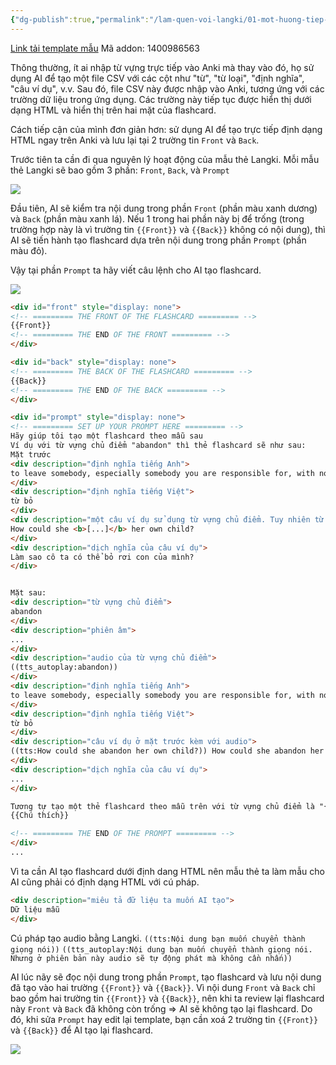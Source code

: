 ```yaml
---
{"dg-publish":true,"permalink":"/lam-quen-voi-langki/01-mot-huong-tiep-can-khac-trong-viec-soan-the-tren-anki/"}
---
```


[Link tải template mẫu](https://drive.google.com/file/d/1MxmBe2v4yMPBXh-Tf3E_nPz65Ily99lL/view?usp=sharing)
Mã addon: 1400986563

Thông thường, ít ai nhập từ vựng trực tiếp vào Anki mà thay vào đó, họ sử dụng AI để tạo một file CSV với các cột như "từ", "từ loại", "định nghĩa", "câu ví dụ", v.v. Sau đó, file CSV này được nhập vào Anki, tương ứng với các trường dữ liệu trong ứng dụng. Các trường này tiếp tục được hiển thị dưới dạng HTML và hiển thị trên hai mặt của flashcard.

Cách tiếp cận của mình đơn giản hơn: sử dụng AI để tạo trực tiếp định dạng HTML ngay trên Anki và lưu lại tại 2 trường tin `Front` và `Back`.

Trước tiên ta cần đi qua nguyên lý hoạt động của mẫu thẻ Langki. Mỗi mẫu thẻ Langki sẽ bao gồm 3 phần: `Front`, `Back`, và `Prompt`

![](https://i.imgur.com/rXRX3DT.png)

Đầu tiên, AI sẽ kiểm tra nội dung trong phần `Front` (phần màu xanh dương) và `Back` (phần màu xanh lá). Nếu 1 trong hai phần này bị để trống (trong trường hợp này là vì trường tin `{{Front}}` và `{{Back}}` không có nội dung), thì AI sẽ tiến hành tạo flashcard dựa trên nội dung trong phần `Prompt` (phần màu đỏ).

Vậy tại phần `Prompt` ta hãy viết câu lệnh cho AI tạo flashcard.

![](https://i.imgur.com/P8tsWwV.png)

```HTML
<div id="front" style="display: none">
<!-- ========= THE FRONT OF THE FLASHCARD ========= -->
{{Front}}
<!-- ========= THE END OF THE FRONT ========= -->
</div>

<div id="back" style="display: none">
<!-- ========= THE BACK OF THE FLASHCARD ========= -->
{{Back}}
<!-- ========= THE END OF THE BACK ========= -->
</div>

<div id="prompt" style="display: none">
<!-- ========= SET UP YOUR PROMPT HERE ========= -->
Hãy giúp tôi tạo một flashcard theo mẫu sau
Ví dụ với từ vựng chủ điểm "abandon" thì thẻ flashcard sẽ như sau:
Mặt trước
<div description="định nghĩa tiếng Anh">
to leave somebody, especially somebody you are responsible for, with no intention of returning
</div>
<div description="định nghĩa tiếng Việt">
từ bỏ
</div>
<div description="một câu ví dụ sử dụng từ vựng chủ điểm. Tuy nhiên từ vựng chủ điểm bị thay thế bởi cloze [...]">
How could she <b>[...]</b> her own child?
</div>
<div description="dịch nghĩa của câu ví dụ">
Làm sao cô ta có thể bỏ rơi con của mình?
</div>


Mặt sau:
<div description="từ vựng chủ điểm">
abandon
</div>
<div description="phiên âm">
...
</div>
<div description="audio của từ vựng chủ điểm">
((tts_autoplay:abandon))
</div>
<div description="định nghĩa tiếng Anh">
to leave somebody, especially somebody you are responsible for, with no intention of returning
</div>
<div description="định nghĩa tiếng Việt">
từ bỏ
</div>
<div description="câu ví dụ ở mặt trước kèm với audio">
((tts:How could she abandon her own child?)) How could she abandon her own child?
</div>
<div description="dịch nghĩa của câu ví dụ">
...
</div>

Tương tự tạo một thẻ flashcard theo mẫu trên với từ vựng chủ điểm là "{{Từ vựng}}".
{{Chú thích}}

<!-- ========= THE END OF THE PROMPT ========= -->
</div>
...
```

Vì ta cần AI tạo flashcard dưới định dang HTML nên mẫu thẻ ta làm mẫu cho AI cũng phải có định dạng HTML với cú pháp.
```html
<div description="miêu tả đữ liệu ta muốn AI tạo">
Dữ liệu mẫu
</div>
```

Cú pháp tạo audio bằng Langki.
`((tts:Nội dung bạn muốn chuyển thành giọng nói))`
`((tts_autoplay:Nội dung bạn muốn chuyển thành giọng nói. Nhưng ở phiên bản này audio sẽ tự động phát mà không cần nhấn))` 

AI lúc nãy sẽ đọc nội dung trong phần `Prompt`, tạo flashcard và lưu nội dung đã tạo vào hai trường `{{Front}}` và `{{Back}}`. Vì nội dung `Front` và `Back` chỉ bao gồm hai trường tin `{{Front}}` và `{{Back}}`, nên khi ta review lại flashcard này `Front` và `Back` đã không còn trống => AI sẽ không tạo lại flashcard. Do đó, khi sửa `Prompt` hay edit lại template, bạn cần xoá 2 trường tin `{{Front}}` và `{{Back}}` để AI tạo lại flashcard.

![](https://i.imgur.com/LuhJKaa.png)

